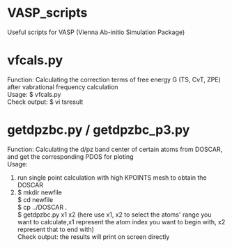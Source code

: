 # VASP_scripts
Useful scripts for VASP (Vienna Ab-initio Simulation Package)
# vfcals.py
Function: Calculating the correction terms of free energy G (TS, CvT, ZPE) after vabrational frequency calculation  
Usage: $ vfcals.py  
Check output: $ vi tsresult  
# getdpzbc.py / getdpzbc_p3.py  
Function: Calculating the d/pz band center of certain atoms from DOSCAR, and get the corresponding PDOS for ploting    
Usage: 
1. run single point calculation with high KPOINTS mesh to obtain the DOSCAR   
2. $ mkdir newfile  
   $ cd newfile  
   $ cp ../DOSCAR .   
   $ getdpzbc.py x1 x2 (here use x1, x2 to select the atoms' range you want to calculate,x1 represent the atom index you want to begin with, x2 represent that to end with)  
 Check output: the results will print on screen directly
